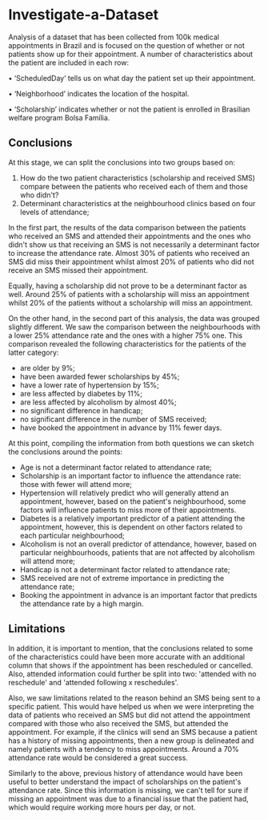 # Investigate-a-Dataset

Analysis of a dataset that has been collected from 100k medical appointments in Brazil and is focused on the question of whether or not patients show up
for their appointment. A number of characteristics about the patient are included in each row:

• ‘ScheduledDay’ tells us on what day the patient set up their appointment.

• ‘Neighborhood’ indicates the location of the hospital.

• ‘Scholarship’ indicates whether or not the patient is enrolled in Brasilian welfare program Bolsa Família.


## Conclusions 

At this stage, we can split the conclusions into two groups based on:

1. How do the two patient characteristics (scholarship and received SMS) compare between the patients who received each of them and those who didn't?
2. Determinant characteristics at the neighbourhood clinics based on four levels of attendance; 

In the first part, the results of the data comparison between the patients who received an SMS and attended their appointments and the ones who didn't show us that receiving an SMS is not necessarily a determinant factor to increase the attendance rate. Almost 30% of patients who received an SMS did miss their appointment whilst almost 20% of patients who did not receive an SMS missed their appointment. 

Equally, having a scholarship did not prove to be a determinant factor as well. Around 25% of patients with a scholarship will miss an appointment whilst 20% of the patients without a scholarship will miss an appointment.

On the other hand, in the second part of this analysis, the data was grouped slightly different. We saw the comparison between the neighbourhoods with a lower 25% attendance rate and the ones with a higher 75% one. This comparison revealed the following characteristics for the patients of the latter category:

- are older by 9%;
- have been awarded fewer scholarships by 45%;
- have a lower rate of hypertension by 15%;
- are less affected by diabetes by 11%;
- are less affected by alcoholism by almost 40%;
- no significant difference in handicap;
- no significant difference in the number of SMS received;
- have booked the appointment in advance by 11% fewer days.

At this point, compiling the information from both questions we can sketch the conclusions around the points:

- Age is not a determinant factor related to attendance rate;
- Scholarship is an important factor to influence the attendance rate: those with fewer will attend more;
- Hypertension will relatively predict who will generally attend an appointment, however, based on the patient's neighbourhood, some factors will influence patients to miss more of their appointments.
- Diabetes is a relatively important predictor of a patient attending the appointment, however, this is dependent on other factors related to each particular neighbourhood;
- Alcoholism is not an overall predictor of attendance, however, based on particular neighbourhoods, patients that are not affected by alcoholism will attend more;
- Handicap is not a determinant factor related to attendance rate;
- SMS received are not of extreme importance in predicting the attendance rate;
- Booking the appointment in advance is an important factor that predicts the attendance rate by a high margin.

## Limitations

In addition, it is important to mention, that the conclusions related to some of the characteristics could have been more accurate with an additional column that shows if the appointment has been rescheduled or cancelled. Also, attended information could further be split into two: 'attended with no reschedule' and 'attended following x reschedules'.

Also, we saw limitations related to the reason behind an SMS being sent to a specific patient. This would have helped us when we were interpreting the data of patients who received an SMS but did not attend the appointment compared with those who also received the SMS, but attended the appointment. For example, if the clinics will send an SMS because a patient has a history of missing appointments, then a new group is delineated and namely patients with a tendency to miss appointments. Around a 70% attendance rate would be considered a great success. 

Similarly to the above, previous history of attendance would have been useful to better understand the impact of scholarships on the patient's attendance rate. Since this information is missing, we can't tell for sure if missing an appointment was due to a financial issue that the patient had, which would require working more hours per day, or not.
